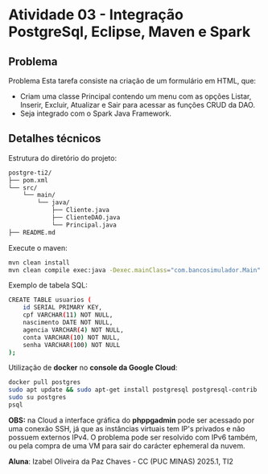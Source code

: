 # Atividade 03 - Integração PostgreSql, Eclipse, Maven e Spark

## Problema
Problema
Esta tarefa consiste na criação de um formulário em HTML, que:
* Criam uma classe Principal contendo um menu com as opções Listar, Inserir, Excluir, Atualizar e Sair para acessar as funções CRUD da DAO.
* Seja integrado com o Spark Java Framework.

## Detalhes técnicos
Estrutura do diretório do projeto:

```bash
postgre-ti2/
├── pom.xml
└── src/
    └── main/
        └── java/
            ├── Cliente.java
            ├── ClienteDAO.java
            └── Principal.java
├── README.md
```

Execute o maven:

```bash
mvn clean install
mvn clean compile exec:java -Dexec.mainClass="com.bancosimulador.Main"
```

Exemplo de tabela SQL:

```bash
CREATE TABLE usuarios (
    id SERIAL PRIMARY KEY,
    cpf VARCHAR(11) NOT NULL,
    nascimento DATE NOT NULL,
    agencia VARCHAR(4) NOT NULL,
    conta VARCHAR(10) NOT NULL,
    senha VARCHAR(100) NOT NULL
);
```

Utilização de **docker** no **console da Google Cloud**:

```bash
docker pull postgres
sudo apt update && sudo apt-get install postgresql postgresql-contrib
sudo su postgres
psql
```
**OBS:** na Cloud a interface gráfica do **phppgadmin** pode ser acessado por uma conexão SSH, já que as instâncias virtuais tem IP's privados e não possuem externos IPv4. O problema pode ser resolvido com IPv6 também, ou pela compra de uma VM para sair do carácter ephemeral da nuvem.

**Aluna**: Izabel Oliveira da Paz Chaves - CC (PUC MINAS) 2025.1, TI2



